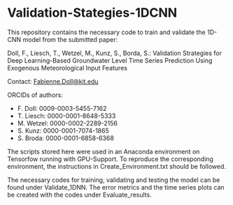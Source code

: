 # Validation-Stategies-1DCNN

This repository contains the necessary code to train and validate the 1D-CNN model from the submitted paper:

Doll, F., Liesch, T., Wetzel, M., Kunz, S., Borda, S.: Validation Strategies for Deep Learning-Based Groundwater Level Time Series Prediction Using Exogenous Meteorological Input Features

Contact: Fabienne.Doll@kit.edu

ORCIDs of authors:

- F. Doll: 0009-0003-5455-7162
- T. Liesch: 0000-0001-8648-5333
- M. Wetzel: 0000-0002-2289-2156
- S. Kunz: 0000-0001-7074-1865
- S. Broda: 0000-0001-6858-6368

The scripts stored here were used in an Anaconda environment on Tensorfow running with GPU-Support. To reproduce the corresponding environment, the instructions in Create_Environment.txt should be followed.

The necessary codes for training, validating and testing the model can be found under Validate_1DNN. The error metrics and the time series plots can be created with the codes under Evaluate_results.
